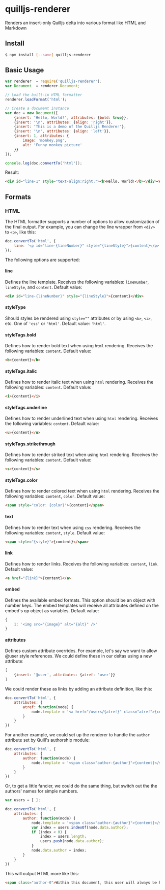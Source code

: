 
# quilljs-renderer

Renders an insert-only Quilljs delta into various format like HTML and Markdown

## Install

```bash
$ npm install [--save] quilljs-renderer
```

## Basic Usage

```javascript
var renderer  = require('quilljs-renderer');
var Document  = renderer.Document;

// Load the built-in HTML formatter
renderer.loadFormat('html');

// Create a document instance
var doc = new Document([
    {insert: 'Hello, World!', attributes: {bold: true}},
    {insert: '\n', attributes: {align: 'right'}},
    {insert: 'This is a demo of the Quilljs Renderer'},
    {insert: '\n', attributes: {align: 'left'}},
    {insert: 1, attributes: {
        image: 'monkey.png',
        alt: 'Funny monkey picture'
    }}
]);

console.log(doc.convertTo('html'));
```

Result:

```html
<div id="line-1" style="text-align:right;"><b>Hello, World!</b></div><div id="line-2" style="text-align:left;">This is a demo of the Quilljs Renderer</div><div id="line-3" style=""><img src="monkey.png" alt="Funny monkey picture" /></div>
```

## Formats

### HTML

The HTML formatter supports a number of options to allow customization of the final output. For example, you can change the line wrapper from `<div>` to `<p>`, like this:

```javascript
doc.convertTo('html', {
    line: '<p id="line-{lineNumber}" style="{lineStyle}">{content}</p>'
});
```

The following options are supported:

#### line

Defines the line template. Receives the following variables: `lineNumber`, `lineStyle`, and `content`. Default value:

```html
<div id="line-{lineNumber}" style="{lineStyle}">{content}</div>
```

#### styleType

Should styles be rendered using `style=""` attributes or by using `<b>`, `<i>`, etc. One of `'css'` or `'html'`. Default value: `'html'`.

#### styleTags.bold

Defines how to render bold text when using `html` rendering. Receives the following variables: `content`. Default value:

```html
<b>{content}</b>
```

#### styleTags.italic

Defines how to render italic text when using `html` rendering. Receives the following variables: `content`. Default value:

```html
<i>{content}</i>
```

#### styleTags.underline

Defines how to render underlined text when using `html` rendering. Receives the following variables: `content`. Default value:

```html
<u>{content}</u>
```

#### styleTags.strikethrough

Defines how to render striked text when using `html` rendering. Receives the following variables: `content`. Default value:

```html
<s>{content}</s>
```

#### styleTags.color

Defines how to render colored text when using `html` rendering. Receives the following variables: `content`, `color`. Default value:

```html
<span style="color: {color}">{content}</span>
```

#### text

Defines how to render text when using `css` rendering. Receives the following variables: `content`, `style`. Default value:

```html
<span style="{style}">{content}</span>
```

#### link

Defines how to render links. Receives the following variables: `content`, `link`. Default value:

```html
<a href="{link}">{content}</a>
```

#### embed

Defines the available embed formats. This option should be an object with number keys. The embed templates will receive all attributes defined on the embed's op object as variables. Default value:

```javascript
{
    1: '<img src="{image}" alt="{alt}" />'
}
```

#### attributes

Defines custom attribute overrides. For example, let's say we want to allow @user style references. We could define these in our deltas using a new attribute:

```javascript
[
    {insert: '@user', attributes: {atref: 'user'}}
]
```

We could render these as links by adding an attribute definition, like this:

```javascript
doc.convertTo('html', {
    attributes: {
        atref: function(node) {
            node.template = '<a href="/users/{atref}" class="atref">{content}</a>';
        }
    }
})
```

For another example, we could set up the renderer to handle the `author` attribute set by Quill's authorship module:

```javascript
doc.convertTo('html', {
    attributes: {
        author: function(node) {
            node.template = '<span class="author-{author}">{content}</span>'
        }
    }
})
```

Or, to get a little fancier, we could do the same thing, but switch out the the authors' names for simple numbers.

```javascript
var users = [ ];

doc.convertTo('html', {
    attributes: {
        author: function(node) {
            node.template = '<span class="author-{author}">{content}</span>';
            var index = users.indexOf(node.data.author);
            if (index < 0) {
                index = users.length;
                users.push(node.data.author);
            }
            node.data.author = index;
        }
    }
})
```

This will output HTML more like this:

```html
<span class="author-0">Within this document, this user will always be known as author "0", which makes it much easier to write generic CSS to stylize different authors.</span>
```